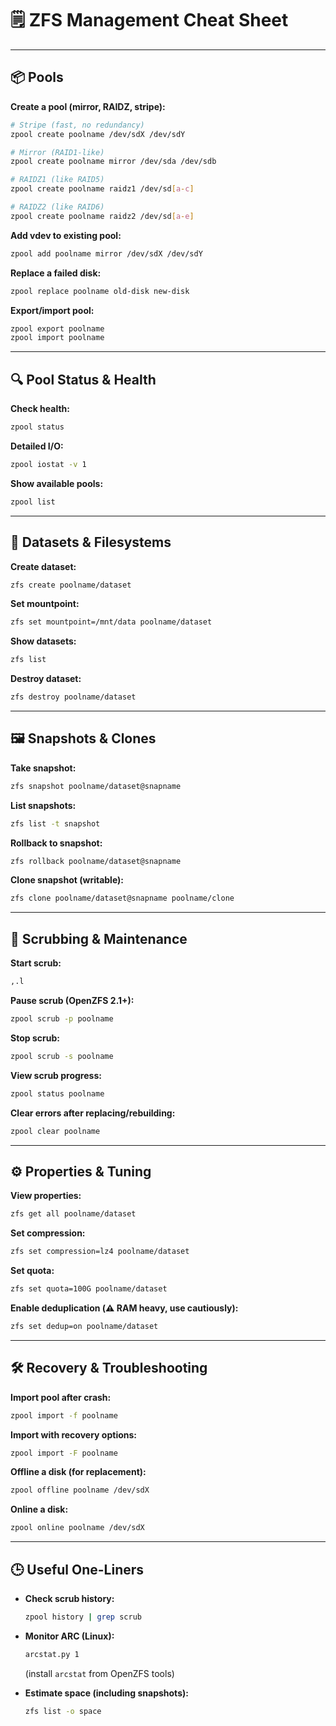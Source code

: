# 🗒️ ZFS Management Cheat Sheet

---

## 📦 Pools

**Create a pool (mirror, RAIDZ, stripe):**

```bash
# Stripe (fast, no redundancy)
zpool create poolname /dev/sdX /dev/sdY

# Mirror (RAID1-like)
zpool create poolname mirror /dev/sda /dev/sdb

# RAIDZ1 (like RAID5)
zpool create poolname raidz1 /dev/sd[a-c]

# RAIDZ2 (like RAID6)
zpool create poolname raidz2 /dev/sd[a-e]
```

**Add vdev to existing pool:**

```bash
zpool add poolname mirror /dev/sdX /dev/sdY
```

**Replace a failed disk:**

```bash
zpool replace poolname old-disk new-disk
```

**Export/import pool:**

```bash
zpool export poolname
zpool import poolname
```

---

## 🔍 Pool Status & Health

**Check health:**

```bash
zpool status
```

**Detailed I/O:**

```bash
zpool iostat -v 1
```

**Show available pools:**

```bash
zpool list
```

---

## 🧩 Datasets & Filesystems

**Create dataset:**

```bash
zfs create poolname/dataset
```

**Set mountpoint:**

```bash
zfs set mountpoint=/mnt/data poolname/dataset
```

**Show datasets:**

```bash
zfs list
```

**Destroy dataset:**

```bash
zfs destroy poolname/dataset
```

---

## 🖼️ Snapshots & Clones

**Take snapshot:**

```bash
zfs snapshot poolname/dataset@snapname
```

**List snapshots:**

```bash
zfs list -t snapshot
```

**Rollback to snapshot:**

```bash
zfs rollback poolname/dataset@snapname
```

**Clone snapshot (writable):**

```bash
zfs clone poolname/dataset@snapname poolname/clone
```

---

## 🧹 Scrubbing & Maintenance

**Start scrub:**

```bash
,.l
```

**Pause scrub (OpenZFS 2.1+):**

```bash
zpool scrub -p poolname
```

**Stop scrub:**

```bash
zpool scrub -s poolname
```

**View scrub progress:**

```bash
zpool status poolname
```

**Clear errors after replacing/rebuilding:**

```bash
zpool clear poolname
```

---

## ⚙️ Properties & Tuning

**View properties:**

```bash
zfs get all poolname/dataset
```

**Set compression:**

```bash
zfs set compression=lz4 poolname/dataset
```

**Set quota:**

```bash
zfs set quota=100G poolname/dataset
```

**Enable deduplication (⚠️ RAM heavy, use cautiously):**

```bash
zfs set dedup=on poolname/dataset
```

---

## 🛠️ Recovery & Troubleshooting

**Import pool after crash:**

```bash
zpool import -f poolname
```

**Import with recovery options:**

```bash
zpool import -F poolname
```

**Offline a disk (for replacement):**

```bash
zpool offline poolname /dev/sdX
```

**Online a disk:**

```bash
zpool online poolname /dev/sdX
```

---

## 🕒 Useful One-Liners

* **Check scrub history:**

  ```bash
  zpool history | grep scrub
  ```

* **Monitor ARC (Linux):**

  ```bash
  arcstat.py 1
  ```

  (install `arcstat` from OpenZFS tools)

* **Estimate space (including snapshots):**

  ```bash
  zfs list -o space
  ```
